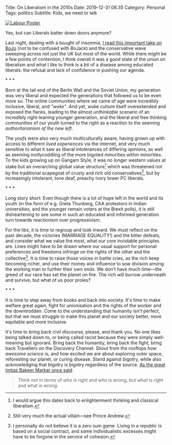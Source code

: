 Title: On Liberalism in the 2010s
Date: 2019-12-31 08:35
Category: Personal
Tags: politics
Subtitle: Kids, we need to talk

[![Labour Poster]({filename}/images/labour-poster.jpg)][1]

<p class="text-center">Yes, but can Liberals batter down doors anymore?</p>

Last night, dealing with a bought of insomnia, [I read this important take on BoJo][2]
(not to be confused with BoJack) and the conservative wave sweeping across not just the
UK but most of the world. While there might be a few points of contention, I think
overall it was a good state of the union on liberalism and what I like to think is a
bit of a disease among educated liberals: the refusal and lack of confidence in pushing
our agenda.

<p class="text-center text-muted">* * *</p>

Born at the tail end of the Berlin Wall and the Soviet Union, my generation was very
liberal and expected the generations that followed us to be even more so. The online
communities where we came of age were incredibly inclusive, liberal, and _"woke"_. And
yet, woke culture itself overextended and exposed the flanks, leading to the almost
_unthinkable_ scenario of an incredibly right-leaning younger generation, and the liberal
and free thinking communities of our youth turned to the right as a reaction to the
seeming _authoritarianism of the new left_.

The _yoofs_ were also very much multiculturally aware, having grown up with access to
different _lived experiences_ via the internet, and very much sensitive to what it saw as
liberal intolerances of differing opinions, as well as seeming mollycoddling of the more
bigoted minorities within minorities. To the kids growing up on Gangam Style, it was no
longer western values at stake but an overarching global value structure[^1] which was
threatened not by the traditional scapegoat of crusty and rich old conservatives[^2], but
by increasingly intolerant, tone deaf, preachy ivory tower PC liberals.  

<p class="text-center text-muted">* * *</p>

Long story short: Even though there is a lot of hope left in the world and its youth (in
the form of e.g. Greta Thunberg, CAA protestors in Indian universities, and the younger
remain voters at the Brexit polls), it is still disheartening to see some in such an educated
and informed generation turn towards reactionism over progressivism.

For the libs, it is time to regroup and look inward. We must reflect on the past decade, the
victories (MARRIAGE EQUALITY!) and the bitter defeats, and consider what we value the most,
what our core inviolable principles are. Lines might have to be drawn where our usual support
for personal preferences and freedoms infringe on the rights of the other and the collective[^3].
It is time to raise those voices in battle cries, as the rich keep becoming richer, and use
their money and influence to sow division among the working man to further their own ends. We
don't have much time—the greed of our race has set the planet on fire. The rich will burrow
underneath and survive, but what of us poor proles? 

<p class="text-center text-muted">* * *</p>

It is time to step away from books and back into society. It's time to make welfare great again,
fight for unionisation and the rights of the worker and the downtrodden. Come to the understanding
that humanity isn't perfect, but that we must struggle to make this planet and our society better,
more equitable and more inclusive.

It's time to bring back civil discourse, please, and thank you. No one likes being talked down to,
or being called racist because they were simply well-meaning but ignorant. Bring back the humanity,
bring back the fight, bring back Travellers on the Discovery Channel. Shout from the rooftops
_how awesome science is_, and how excited we are about exploring outer space, reforesting our
planet, or curing disease. Stand against bigotry, while also acknowledging that bigotry is bigotry
regardless of the source. [As the great Imtiaz Bakeer Markar once said][3]:

> Think not in terms of _who_ is right and who is wrong, but _what_ is right and what is wrong.

[^1]:  I would argue this dates back to enlightenment thinking and classical liberalism.

[^2]: Still very much the actual villain—see Prince Andrew.

[^3]: I personally do not believe it is a zero sum game. Living in a republic is based on a
social contract, and some individualistic excesses might have to be forgone in the service of cohesion.

[1]: https://www.reddit.com/r/PropagandaPosters/comments/e9lwve/labour_clears_the_way_uk_labour_party_poster_1910/
[2]: https://www.theguardian.com/commentisfree/2019/dec/29/lesson-in-boris-johnson-jolliness-liberal-miserabilsm-is-a-turn-off
[3]: https://www.youtube.com/watch?v=V3U6rRK9ul0

